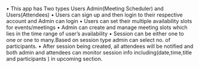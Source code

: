  • This app has Two types Users Admin(Meeting
Scheduler) and Users(Attendees)
• Users can sign up and then login to their respective
account and Admin can login
• Users can set their multiple availability slots for
events/meetings
• Admin can create and manage meeting slots which
lies in the time range of user’s availability
• Session can be either one to one or one to
many.Based on session type admin can select no. of
participants.
• After session being created, all attendees will be
notified and both admin and attendees can monitor
session info including(date,time,title and
participants ) in upcoming section.
